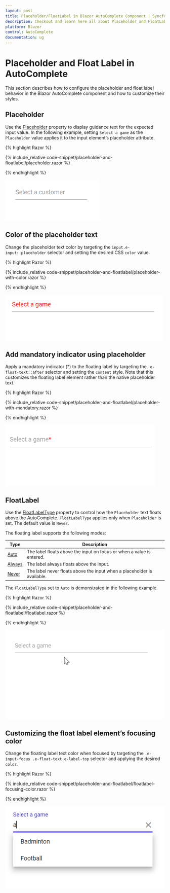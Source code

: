 ```yaml
---
layout: post
title: Placeholder/FloatLabel in Blazor AutoComplete Component | Syncfusion
description: Checkout and learn here all about Placeholder and FloatLabel in Syncfusion Blazor AutoComplete component and more.
platform: Blazor
control: AutoComplete
documentation: ug
---
```


# Placeholder and Float Label in AutoComplete

This section describes how to configure the placeholder and float label behavior in the Blazor AutoComplete component and how to customize their styles.

## Placeholder

Use the [Placeholder](https://help.syncfusion.com/cr/blazor/Syncfusion.Blazor.DropDowns.SfAutoComplete-1.html#Syncfusion_Blazor_DropDowns_SfAutoComplete_1_Placeholder) property to display guidance text for the expected input value. In the following example, setting `Select a game` as the `Placeholder` value applies it to the input element’s placeholder attribute.

{% highlight Razor %}

{% include_relative code-snippet/placeholder-and-floatlabel/placeholder.razor %}

{% endhighlight %}

![Blazor AutoComplete showing placeholder text in the input](./images/placeholder-and-floatlabel/blazor_autocomplete_placeholder.png)

## Color of the placeholder text

Change the placeholder text color by targeting the `input.e-input::placeholder` selector and setting the desired CSS `color` value.

{% highlight Razor %}

{% include_relative code-snippet/placeholder-and-floatlabel/placeholder-with-color.razor %}

{% endhighlight %}

![Blazor AutoComplete with customized placeholder text color](./images/placeholder-and-floatlabel/blazor_autocomplete_placeholder-with-color.png)

## Add mandatory indicator using placeholder

Apply a mandatory indicator (*) to the floating label by targeting the `.e-float-text::after` selector and setting the `content` style. Note that this customizes the floating label element rather than the native placeholder text.

{% highlight Razor %}

{% include_relative code-snippet/placeholder-and-floatlabel/placeholder-with-mandatory.razor %}

{% endhighlight %}

![Blazor AutoComplete with a mandatory indicator on the floating label](./images/placeholder-and-floatlabel/blazor_autocomplete_placeholder-with-mandatory.png)

## FloatLabel

Use the [FloatLabelType](https://help.syncfusion.com/cr/blazor/Syncfusion.Blazor.DropDowns.SfAutoComplete-1.html#Syncfusion_Blazor_DropDowns_SfAutoComplete_1_FloatLabelType) property to control how the `Placeholder` text floats above the AutoComplete. `FloatLabelType` applies only when `Placeholder` is set. The default value is `Never`.

The floating label supports the following modes:

Type     | Description
------------ | -------------
  [Auto](https://help.syncfusion.com/cr/blazor/Syncfusion.Blazor.Inputs.FloatLabelType.html#Syncfusion_Blazor_Inputs_FloatLabelType_Auto)       | The label floats above the input on focus or when a value is entered.
  [Always](https://help.syncfusion.com/cr/blazor/Syncfusion.Blazor.Inputs.FloatLabelType.html#Syncfusion_Blazor_Inputs_FloatLabelType_Always)     | The label always floats above the input.
  [Never](https://help.syncfusion.com/cr/blazor/Syncfusion.Blazor.Inputs.FloatLabelType.html#Syncfusion_Blazor_Inputs_FloatLabelType_Never)      | The label never floats above the input when a placeholder is available.

The `FloatLabelType` set to `Auto` is demonstrated in the following example.

{% highlight Razor %}

{% include_relative code-snippet/placeholder-and-floatlabel/floatlabel.razor %}

{% endhighlight %}

![Blazor AutoComplete with floating label moving above on focus and input](./images/placeholder-and-floatlabel/blazor_autocomplete_floatlabel.gif)

## Customizing the float label element’s focusing color

Change the floating label text color when focused by targeting the `.e-input-focus .e-float-text.e-label-top` selector and applying the desired `color`.

{% highlight Razor %}

{% include_relative code-snippet/placeholder-and-floatlabel/floatlabel-focusing-color.razor %}

{% endhighlight %}

![Blazor AutoComplete with customized floating label focus color](./images/placeholder-and-floatlabel/blazor_autocomplete_floatlabel-focusing-color.png)